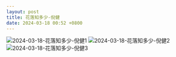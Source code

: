 ```yaml
---
layout: post
title: 花落知多少-倪健
date: 2024-03-18 00:52 +0800
---
```

![2024-03-18-花落知多少-倪健1](https://s2.loli.net/2024/03/18/LsEuSipbGKIkFY8.png)
![2024-03-18-花落知多少-倪健2](https://s2.loli.net/2024/03/18/jpKuYUnNoiCRtQM.png)
![2024-03-18-花落知多少-倪健3](https://s2.loli.net/2024/03/18/4TzfQWiCgrnBVYI.png)
